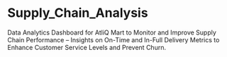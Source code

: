 # Supply_Chain_Analysis
Data Analytics Dashboard for AtliQ Mart to Monitor and Improve Supply Chain Performance – Insights on On-Time and In-Full Delivery Metrics to Enhance Customer Service Levels and Prevent Churn.
